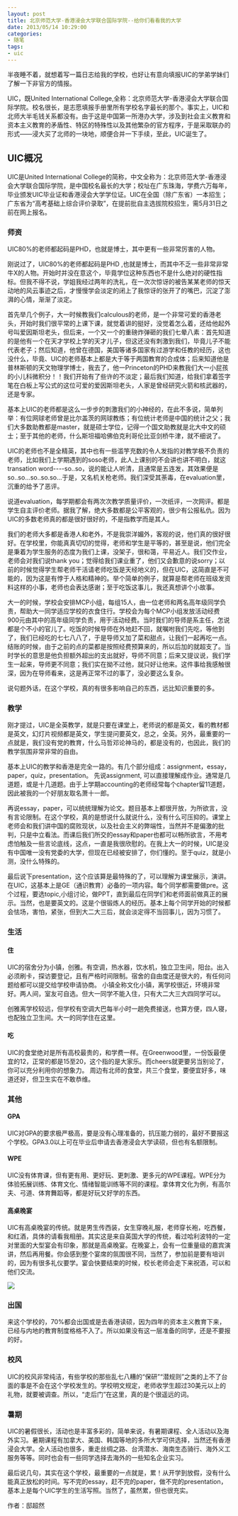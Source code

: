 ```yaml
---
layout: post
title: 北京师范大学-香港浸会大学联合国际学院--给你们看看我的大学
date: 2013/05/14 10:29:00
categories: 
- 随笔
tags: 
- uic
---
```


半夜睡不着，就想着写一篇日志给我的学校，也好让有意向填报UIC的学弟学妹们了解一下非官方的情报。

UIC，既United International College,全称：北京师范大学-香港浸会大学联合国际学院。校名很长，是志愿填报手册里所有学校名字最长的那个。事实上，UIC和北师大半毛钱关系都没有。由于这是中国第一所港办大学，涉及到社会主义教育和资本主义教育的矛盾性、特区的特殊性以及其他繁杂的官方程序，于是采取联办的形式——浸大买了北师的一块地，顺便合并一下手续，至此，UIC诞生了。

## UIC概况

UIC是United International College的简称，中文全称为：北京师范大学-香港浸会大学联合国际学院，是中国校名最长的大学；校址在广东珠海，学费六万每年，毕业颁发UIC毕业证和香港浸会大学学位证。UIC在全国（除广东省）一本招生；广东省为“高考基础上综合评价录取”，在提前批自主选拔院校招生，需5月31日之前在网上报名。

### 师资

UIC80%的老师都起码是PHD，也就是博士，其中更有一些非常厉害的人物。

刚说过了，UIC80%的老师都起码是PHD ,也就是博士，而其中不乏一些非常非常牛X的人物。开始时并没在意这个，毕竟学位这种东西也不是什么绝对的硬性指标。但我不得不说，学姐我经过两年的洗礼，在一次次惊讶的被告某某老师的惊天动地的风云事迹之后，才慢慢学会淡定的闭上了我惊讶的张开了的嘴巴，沉淀了澎湃的心情，渐渐了淡定。

首先举几个例子，大一时候教我们calculous的老师，是一个非常可爱的香港老头，开始时我们很平常的上课下课，就觉着讲的挺好，没觉着怎么着，还给他起外号叫爱因斯坦老头，但后来，一个又一个的重磅炸弹砸的我们七晕八素：首先知道的是他有一个在天才学校上学的天才儿子，但这还没有刺激到我们，毕竟儿子不能代表老子；然后知道，他曾在德国，美国等诸多国家有过游学和任教的经历，这也没什么，毕竟、UIC的老师基本上都是大于等于两国教育的合成体；后来知道他是普林斯顿的天文物理学博士，我去了，他一Princeton的PHD来教我们大一小屁孩的小儿科微积分！！我们开始有了些许的不淡定；最后我们知道，给我们拿着签字笔在白板上写公式的这位可爱的爱因斯坦老头，人家是曾经研究火箭和核武器的，还是专家。

基本上UIC的老师都是这么一步步的刺激我们的小神经的，在此不多说，简单列举：有位网球老师曾是比尔盖茨的网球教练；有位统计老师是中国的统计之父；我们大多数助教都是master，就是硕士学位，记得一个国文助教就是北大中文的硕士；至于其他的老师，什么斯坦福哈佛伯克利哥伦比亚剑桥牛津，就不细说了。

UIC的老师也不是全精英，其中也有一些滥竽充数的令人发指的对教学极不负责的老师，比如我们上学期遇到的soso老师，此人上课别的不会讲也讲不明白，就这transation word----so..so，说的能让人听清，且通常是五连发，其效果便是so..so…so..so.so…于是，又名机关枪老师。我们深受其荼毒，在evaluation里，沉重的给予了恶评。

说道evaluation，每学期都会有两次次教学质量评价，一次纸评，一次网评。都是学生自主评价老师。据我了解，绝大多数都是公平客观的，很少有公报私仇。因为UIC的多数老师真的都是很好很好的，不是指教学而是其人。

我们的老师大多都是香港人和老外，不是我崇洋媚外，客观的说，他们真的很好很好。在学校里，你能真真切切的觉得，老师和学生是平等的，甚至是说，他们完全是秉着为学生服务的态度为我们上课，没架子，很和蔼，平易近人。我们交作业，老师会对我们说thank you；觉得给我们课业重了，他们又会歉意的说sorry；以前的时候觉得学生帮老师干活请老师吃饭是天经地义的，但在UIC，这简直是不可能的，因为这是有悖于人格和精神的。举个简单的例子，就算是帮老师在班级发资料这样的小事，老师也会表达感谢；至于吃饭这事儿，我还真想讲个小故事。

大一的时候，学校会安排MCP小组，每组15人，由一位老师和两名高年级同学负责，帮助大一同学适应学校的衣食住行。学校会为每个MCP小组发放活动经费900元由其中的高年级同学负责，用于活动经费。当时我们的导师是系主任，怎说都是个不小的官儿了。吃饭的时候导师在外地赶不回，就嘱咐我们先吃，等他到了，我们已经吃的七七八八了，于是导师又加了菜和甜点，让我们一起再吃一点。结账的时候，由于之前的点的菜都是按照经费预算来的，所以后加的就超支了。当时学长的意思是他负担额外超出的支出就好，导师不同意；后来又提议说，我们学生一起来，导师更不同意；我们实在拗不过他，就只好让他来。这件事给我感触很深，因为在导师看来，这是再正常不过的事了，没必要这么复杂。

说句题外话，在这个学校，真的有很多影响自己的东西，远比知识重要的多。

### 教学

刚才提过，UIC是全英教学，就是只要在课堂上，老师说的都是英文，看的教材都是英文，幻灯片视频都是英文，学生提问要英文，总之，全英。另外，最重要的一点就是，我们没有党的教育，什么马哲邓论神马的，都是没有的，也因此，我们的教学氛围非常非常的自由。

基本上UIC的教学和香港是完全一路的。有几个部分组成：assignment，essay，paper，quiz，presentation。
先说assignment, 可以直接理解成作业。通常是几道题，或是十几道题。由于上学期accounting的老师经常每个chapter留11道题，因此被我的一个好朋友取名萧十一郎。

再说essay，paper，可以统统理解为论文。题目基本上都很开放，为所欲言，没有言论限制。在这个学校，真的是想说什么就说什么，没有什么可压抑的。课堂上老师会和我们讲中国的腐败现状，以及社会主义的弊端性，当然并不是偏激的批判，只是中立看法。而课后我们所交的essay和paper也都可以畅所欲言，不用考虑怕触及一些言论底线，这点，一直是我很欣慰的。在我上大一的时候，UIC是没有中国唯一没有党委的大学，但现在已经被安排了，你们懂的。至于quiz，就是小测，没什么特殊的。

最后说下presentation，这个应该算是最特殊的了，可以理解为课堂展示，演讲。在UIC，这基本上是GE（通识教育）必备的一项内容。每个同学都需要做pre。这个过程，要选topic,小组讨论，做PPT，直到最后在同学们和老师面前做真正的展示。当然，也是要英文的。这是个很锻炼人的经历。基本上每个同学开始的时候都会怯场，害怕，紧张，但到大二大三后，就会淡定得不当回事儿，因为习惯了。

### 生活

#### 住

UIC的宿舍分为小镇，创雅。有空调，热水器，饮水机，独立卫生间，阳台。出入必须刷卡，探访要登记，且有严格时间限制。宿舍的自由度还是很大的，有任何问题给都可以提交给学校申请协商。
小镇全称文化小镇，离学校很近，环境非常好。两人间，室友可自选。但大一同学不能入住，只有大二大三大四同学可以。

创雅离学校较远，但学校有空调大巴每半小时一趟免费接送，也算方便，四人寝，也配独立卫生间。大一的同学住在这里。

#### 吃

UIC的食堂绝对是所有高校最贵的，和学费一样。在Greenwood里，一份饭最便宜的12，正常的都是15至20，这个指的是大家乐。而cheers就更要另当别论了，你可以充分利用你的想象力。
周边有北师的食堂，共三个食堂，要便宜好多，味道还好，但卫生实在不敢恭维。

### 其他

#### GPA

UIC对GPA的要求极严极高，要是没有心理准备的，抗压能力弱的，最好不要报这个学校。GPA3.0以上可在毕业后申请去香港浸会大学读硕，但也有名额限制。

#### WPE

UIC没有体育课，但有更有用、更好玩、更刺激、更多元的WPE课程。WPE分为体验拓展训练、体育文化、情绪智能训练等不同的课程。拿体育文化为例，有高尔夫、弓道、体育舞蹈等，都是好玩又好学的东西。

#### 高桌晚宴
 
UIC有高桌晚宴的传统。就是男生传西装，女生穿晚礼服，老师穿长袍，吃西餐，和红酒，具体的请看我相册。其实这是来自英国大学的传统，看过哈利波特的一定对里面的大型宴会有印象，那就是高桌晚宴。在晚宴上，会有一位重量级的嘉宾演讲，然后再用餐。你会感到整个宴席的氛围很不同，当然了，参加前是要有培训的，因为有很多礼仪要学。宴会快要结束的时候，校长老师会走下来祝酒，可以和他们交流。

![](https://ww4.sinaimg.cn/large/006tNbRwgw1f580n4kmfsj30k00f0dj6)

### 出国

来这个学校的，70%都会出国或是去香港读硕，因为四年的资本主义教育下来，已经与内地的教育制度格格不入了。所以如果没有这一层准备的同学，还是不要报的好。

### 校风

UIC的校风非常纯洁，有些学校的那些乱七八糟的“保研”“潜规则”之类的上不了台面的事是不会在这个学校发生的。学校明文规定，老师收学生超过30美元以上的礼物，就要被调查。所以，“走后门”在这里，真的是个很遥远的词。

### 暑期

UIC的暑假很长，活动也是丰富多彩的，简单来说，有暑期课程、全人活动以及海外实习。暑期课程有加拿大、美国、韩国等地的多所大学可供选择，当然还有香港浸会大学。全人活动也很多，重走丝绸之路、台湾潜水、海南生态骑行、海外义工服务等等。同时也会有一些同学选择去海外的一些知名企业实习。

最后说几句，其实在这个学校，最重要的一点就是，累！从开学到放假，没有什么能真正放松的时间。写不完的essay，赶不完的paper，做不完的presentation，基本上是每个UIC学生的生活写照。当然了，虽然累，但也很充实。

作者：邸超然

